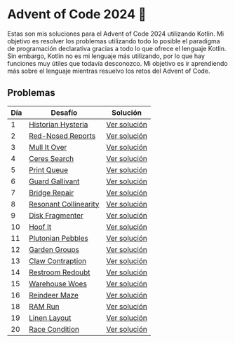 # Advent of Code 2024 🎄

Estas son mis soluciones para el Advent of Code 2024 utilizando Kotlin. Mi objetivo es resolver los problemas utilizando todo lo posible el paradigma de programación declarativa gracias a todo lo que ofrece el lenguaje Kotlin. Sin embargo, Kotlin no es mi lenguaje más utilizando, por lo que hay funciones muy útiles que todavía desconozco. Mi objetivo es ir aprendiendo más sobre el lenguaje mientras resuelvo los retos del Advent of Code.


## Problemas

| Día | Desafío                                                      | Solución                     |
|-----|--------------------------------------------------------------|------------------------------|
| 1   | [Historian Hysteria](https://adventofcode.com/2024/day/1)    | [Ver solución](src/Day1.kt)  |
| 2   | [Red-Nosed Reports](https://adventofcode.com/2024/day/2)     | [Ver solución](src/Day2.kt)  |
| 3   | [Mull It Over](https://adventofcode.com/2024/day/3)          | [Ver solución](src/Day3.kt)  |
| 4   | [Ceres Search](https://adventofcode.com/2024/day/4)          | [Ver solución](src/Day4.kt)  |
| 5   | [Print Queue](https://adventofcode.com/2024/day/5)           | [Ver solución](src/Day5.kt)  |
| 6   | [Guard Gallivant](https://adventofcode.com/2024/day/6)       | [Ver solución](src/Day6.kt)  |
| 7   | [Bridge Repair](https://adventofcode.com/2024/day/7)         | [Ver solución](src/Day7.kt)  |
| 8   | [Resonant Collinearity](https://adventofcode.com/2024/day/8) | [Ver solución](src/Day8.kt)  |
| 9   | [Disk Fragmenter](https://adventofcode.com/2024/day/9)       | [Ver solución](src/Day9.kt)  |
| 10  | [Hoof It](https://adventofcode.com/2024/day/10)              | [Ver solución](src/Day10.kt) |
| 11  | [Plutonian Pebbles](https://adventofcode.com/2024/day/11)    | [Ver solución](src/Day11.kt) |
| 12  | [Garden Groups](https://adventofcode.com/2024/day/12)        | [Ver solución](src/Day12.kt) |
| 13  | [Claw Contraption](https://adventofcode.com/2024/day/13)     | [Ver solución](src/Day13.kt) |
| 14  | [Restroom Redoubt](https://adventofcode.com/2024/day/14)     | [Ver solución](src/Day14.kt) |
| 15  | [Warehouse Woes](https://adventofcode.com/2024/day/15)       | [Ver solución](src/Day15.kt) |
| 16  | [Reindeer Maze](https://adventofcode.com/2024/day/16)        | [Ver solución](src/Day16.kt) |
| 18  | [RAM Run](https://adventofcode.com/2024/day/18)              | [Ver solución](src/Day18.kt) |
| 19  | [Linen Layout](https://adventofcode.com/2024/day/19)         | [Ver solución](src/Day19.kt) |
| 20  | [Race Condition](https://adventofcode.com/2024/day/20)       | [Ver solución](src/Day20.kt) |